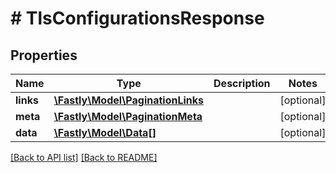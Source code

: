# # TlsConfigurationsResponse

## Properties

Name | Type | Description | Notes
------------ | ------------- | ------------- | -------------
**links** | [**\Fastly\Model\PaginationLinks**](PaginationLinks.md) |  | [optional]
**meta** | [**\Fastly\Model\PaginationMeta**](PaginationMeta.md) |  | [optional]
**data** | [**\Fastly\Model\Data[]**](Data.md) |  | [optional]

[[Back to API list]](../../README.md#endpoints) [[Back to README]](../../README.md)
